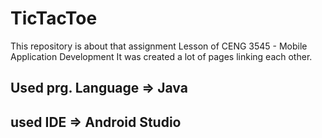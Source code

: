 # TicTacToe
 
 
This repository is about that assignment Lesson of CENG 3545 - Mobile Application Development
It was created a lot of pages linking each other.
## Used prg. Language => Java
## used IDE  => Android Studio
